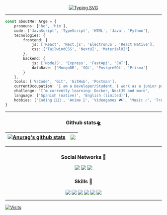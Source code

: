 <p align="center">
    <a href="https://git.io/typing-svg"><img src="https://readme-typing-svg.demolab.com?font=Fira+Code&size=32&duration=2500&pause=1000&color=086EC5&center=true&vCenter=true&random=false&width=435&lines=Arge+Ni%C3%B1o" alt="Typing SVG" /></a>
</p>

---

<div>

```ts
const aboutMe: Arge = {
    pronouns: ['he', 'him'],
    code: ['JavaScript', 'TypeScript', 'HTML', 'Java', 'Python'],
    tecnologies: {
        frontend: {
            js: ['React', 'Next.js', 'ElectronJS', 'React Native'],
            css: ['TailwindCSS', 'NextUI', 'MaterialUI']
        },
        backend: {
            js: ['NodeJS', 'Express', 'FastApi', 'JWT'],
            dataBase: ['MongoDB', 'SQL', 'PostgreSQL', 'Prisma']
        }
    },
    tools: ['VsCode', 'Git', 'GitHub', 'Postman'],
    currentOccupation: 'I am a Developer/Student, I work as a junior programmer at Seguridad Penta',
    challenge: 'I’m currently learning: Docker, NestJS and more',
    language: ['Spanish (native)', 'English (limited)'],
    hobbies: ['Coding 🧑🏻‍💻', 'Anime 🏯', 'Videogames 🎮', 'Music 🎶', 'Traveling ✈️'],
}
```

</div>

---
<h3 align="center">Github stats🛸</h3>

    
| <a href="https://github.com/argenh/github-readme-stats"><img align="center" src="https://github-readme-stats.vercel.app/api?username=argenh&show_icons=true&include_all_commits=true&theme=buefy&hide_border=true" alt="Anurag's github stats" /></a> | <a href="https://github.com/argenh/github-readme-stats"><img align="center" src="https://github-readme-stats.vercel.app/api/top-langs/?username=argenh&layout=compact&theme=buefy&hide_border=true" /></a> |
| ------------- | ------------- |

---
<h3 align="center">Social Networks 📱</h3>

<p align="center">
    <a href="https://www.linkedin.com/in/argenino/"><img src="https://img.shields.io/badge/LinkedIn-0077B5?style=for-the-badge&logo=linkedin&logoColor=white"/></a>
    <a href="https://twitter.com/arge_nino"><img src="https://img.shields.io/badge/Twitter-1DA1F2?style=for-the-badge&logo=twitter&logoColor=white"/></a>
    <a href="https://www.instagram.com/arge.nino/"><img src="https://img.shields.io/badge/Instagram-E4405F?style=for-the-badge&logo=instagram&logoColor=white"/></a>
    
    
    
</p>

<h3 align="center">Skills 🌌</h3>

<p align="center">
    <img src="https://img.shields.io/badge/Java-ED8B00?style=for-the-badge&logo=java&logoColor=white"/>
    <img src="https://img.shields.io/badge/HTML5-E34F26?style=for-the-badge&logo=html5&logoColor=white"/>
    <img src="https://img.shields.io/badge/CSS3-1572B6?style=for-the-badge&logo=css3&logoColor=white"/>
    <img src="https://img.shields.io/badge/JavaScript-F7DF1E?style=for-the-badge&logo=javascript&logoColor=black"/>
    <img src="https://img.shields.io/badge/React-20232A?style=for-the-badge&logo=react&logoColor=61DAFB"/>
    <img src="https://img.shields.io/badge/Python-3776AB?style=for-the-badge&logo=python&logoColor=white"/>
</p>

---

[![Visits](https://komarev.com/ghpvc/?username=argenh&logo=GitHub&label=github%20visits&color=336699&logoColor=white&style=flat-square)](https://github.com/argenh)
